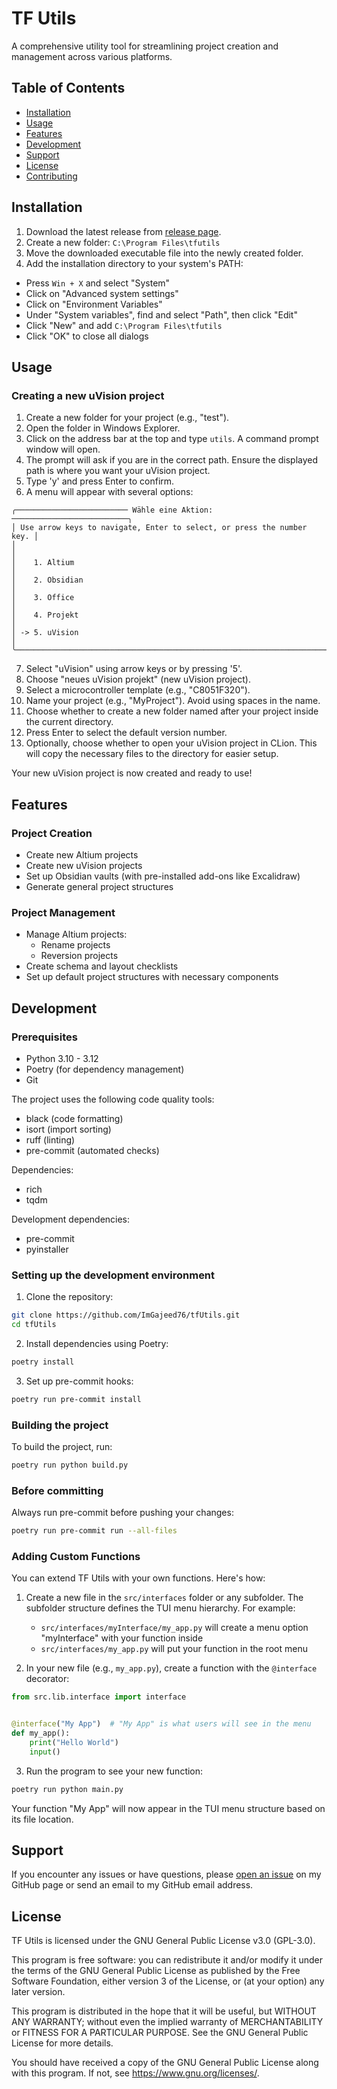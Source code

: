 # TF Utils

A comprehensive utility tool for streamlining project creation and management across various platforms.

## Table of Contents

- [Installation](#installation)
- [Usage](#usage)
- [Features](#features)
- [Development](#development)
- [Support](#support)
- [License](#license)
- [Contributing](#contributing)

## Installation

1. Download the latest release from [release page](https://github.com/ImGajeed76/tfUtils/releases).
2. Create a new folder: `C:\Program Files\tfutils`
3. Move the downloaded executable file into the newly created folder.
4. Add the installation directory to your system's PATH:

- Press `Win + X` and select "System"
- Click on "Advanced system settings"
- Click on "Environment Variables"
- Under "System variables", find and select "Path", then click "Edit"
- Click "New" and add `C:\Program Files\tfutils`
- Click "OK" to close all dialogs

## Usage

### Creating a new uVision project

1. Create a new folder for your project (e.g., "test").
2. Open the folder in Windows Explorer.
3. Click on the address bar at the top and type `utils`. A command prompt window will open.
4. The prompt will ask if you are in the correct path. Ensure the displayed path is where you want your uVision project.
5. Type 'y' and press Enter to confirm.
6. A menu will appear with several options:

```
╭───────────────────────── Wähle eine Aktion: ──────────────────────────╮
│ Use arrow keys to navigate, Enter to select, or press the number key. │
│                                                                       │
│    1. Altium                                                          │
│    2. Obsidian                                                        │
│    3. Office                                                          │
│    4. Projekt                                                         │
│ -> 5. uVision                                                         │
╰───────────────────────────────────────────────────────────────────────╯
```

7. Select "uVision" using arrow keys or by pressing '5'.
8. Choose "neues uVision projekt" (new uVision project).
9. Select a microcontroller template (e.g., "C8051F320").
10. Name your project (e.g., "MyProject"). Avoid using spaces in the name.
11. Choose whether to create a new folder named after your project inside the current directory.
12. Press Enter to select the default version number.
13. Optionally, choose whether to open your uVision project in CLion. This will copy the necessary files to the
    directory for easier setup.

Your new uVision project is now created and ready to use!

## Features

### Project Creation

- Create new Altium projects
- Create new uVision projects
- Set up Obsidian vaults (with pre-installed add-ons like Excalidraw)
- Generate general project structures

### Project Management

- Manage Altium projects:
    - Rename projects
    - Reversion projects
- Create schema and layout checklists
- Set up default project structures with necessary components

## Development

### Prerequisites

- Python 3.10 - 3.12
- Poetry (for dependency management)
- Git

The project uses the following code quality tools:

- black (code formatting)
- isort (import sorting)
- ruff (linting)
- pre-commit (automated checks)

Dependencies:

- rich
- tqdm

Development dependencies:

- pre-commit
- pyinstaller

### Setting up the development environment

1. Clone the repository:

```bash
git clone https://github.com/ImGajeed76/tfUtils.git
cd tfUtils
```

2. Install dependencies using Poetry:

```bash
poetry install
```

3. Set up pre-commit hooks:

```bash
poetry run pre-commit install
```

### Building the project

To build the project, run:

```bash
poetry run python build.py
```

### Before committing

Always run pre-commit before pushing your changes:

```bash
poetry run pre-commit run --all-files
```

### Adding Custom Functions

You can extend TF Utils with your own functions. Here's how:

1. Create a new file in the `src/interfaces` folder or any subfolder. The subfolder structure defines the TUI menu
   hierarchy.
   For example:
    - `src/interfaces/myInterface/my_app.py` will create a menu option "myInterface" with your function inside
    - `src/interfaces/my_app.py` will put your function in the root menu

2. In your new file (e.g., `my_app.py`), create a function with the `@interface` decorator:

```python
from src.lib.interface import interface


@interface("My App")  # "My App" is what users will see in the menu
def my_app():
    print("Hello World")
    input()
```

3. Run the program to see your new function:

```bash
poetry run python main.py
```

Your function "My App" will now appear in the TUI menu structure based on its file location.

## Support

If you encounter any issues or have questions, please [open an issue](https://github.com/ImGajeed76/tfUtils/issues) on
my GitHub page or send an email to my GitHub email address.

## License

TF Utils is licensed under the GNU General Public License v3.0 (GPL-3.0).

This program is free software: you can redistribute it and/or modify it under the terms of the GNU General Public
License as published by the Free Software Foundation, either version 3 of the License, or (at your option) any later
version.

This program is distributed in the hope that it will be useful, but WITHOUT ANY WARRANTY; without even the implied
warranty of MERCHANTABILITY or FITNESS FOR A PARTICULAR PURPOSE. See the GNU General Public License for more details.

You should have received a copy of the GNU General Public License along with this program. If not,
see <https://www.gnu.org/licenses/>.
